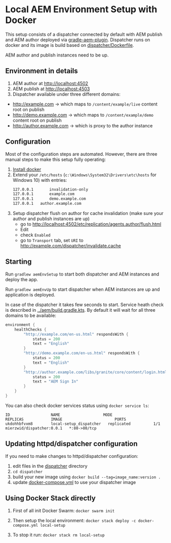 
# Local AEM Environment Setup with Docker

This setup consists of a dispatcher connected by default with AEM publish and AEM author deployed via [gradle-aem-plugin](https://github.com/Cognifide/gradle-aem-plugin). Dispatcher runs on docker and its image is build based on [dispatcher/Dockerfile](dispatcher/Dockerfile).

AEM author and publish instances need to be up.

## Environment in details
1. AEM author at [http://localhost:4502](http://localhost:4502)
2. AEM publish at [http://localhost:4503](http://localhost:4503)
3. Dispatcher available under three different domains:
  * http://example.com -> which maps to `/content/example/live` content root on publish
  * http://demo.example.com -> which maps to `/content/example/demo` content root on publish
  * http://author.example.com -> which is proxy to the author instance

## Configuration
Most of the configuration steps are automated. However, there are three manual steps to make this setup fully operating:

1. [Install docker](https://docs.docker.com/install/)
2. Extend your `/etc/hosts` (`c:\Windows\System32\Drivers\etc\hosts` for Windows 10) with entries: 
    ```bash
    127.0.0.1       invalidation-only
    127.0.0.1       example.com
    127.0.0.1       demo.example.com
    127.0.0.1	author.example.com
    ```
3. Setup dispatcher flush on author for cache invalidation (make sure your author and publish instances are up)
    * go to [http://localhost:4502/etc/replication/agents.author/flush.html](http://localhost:4502/etc/replication/agents.author/flush.html)
    * Edit
    * check `Enabled`
    * go to `Transport` tab, set `URI` to http://example.com/dispatcher/invalidate.cache
    
## Starting

Run `gradlew aemEnvSetup` to start both dispatcher and AEM instances and deploy the app.

Run `gradlew aemEnvUp` to start dispatcher when AEM instances are up and application is deployed.

In case of the dispatcher it takes few seconds to start. Service heath check is described in [../aem/build.gradle.kts](../aem/build.gradle.kts). By default it will wait for all three domains to be available:

```kotlin
environment {
    healthChecks {
        "http://example.com/en-us.html" respondsWith {
            status = 200
            text = "English"
        }
        "http://demo.example.com/en-us.html" respondsWith {
            status = 200
            text = "English"
        }
        "http://author.example.com/libs/granite/core/content/login.html?resource=%2F&\$\$login\$\$=%24%24login%24%24&j_reason=unknown&j_reason_code=unknown" respondsWith {
            status = 200
            text = "AEM Sign In"
        }
    }
}
```

You can also check docker services status using `docker service ls`:
```
ID                  NAME                   MODE                REPLICAS            IMAGE                       PORTS
ukdohhbfvxm8        local-setup_dispatcher   replicated          1/1                 mierzwid/dispatcher:0.0.1   *:80->80/tcp
```

## Updating httpd/dispatcher configuration

If you need to make changes to httpd/dispatcher configuration:
1. edit files in the [dispatcher](dispatcher) directory 
2. `cd dispatcher`
3. build your new image using `docker build --tag=image_name:version .`
4. update [docker-compose.yml](docker-compose.yml) to use your dispatcher image 

## Using Docker Stack directly 
1. First of all init Docker Swarm:
`docker swarm init`

2. Then setup the local environment:
`docker stack deploy -c docker-compose.yml local-setup` 

3. To stop it run:
`docker stack rm local-setup`
